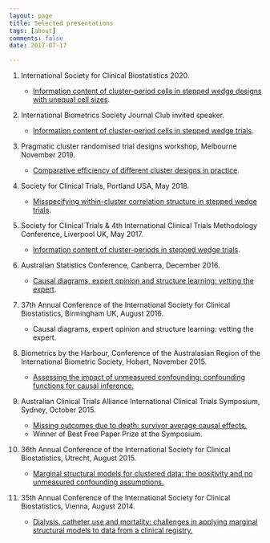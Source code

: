 ```yaml
---
layout: page
title: Selected presentations
tags: [about]
comments: false
date: 2017-07-17

---
```

1. International Society for Clinical Biostatistics 2020.
        <ul>
            <li>[Information content of cluster-period cells in stepped wedge designs with unequal cell sizes](/pdf/Kasza_ISCB2020.pdf).</li>
        </ul>
        
1. International Biometrics Society Journal Club invited speaker.
        <ul>
            <li>[Information content of cluster-period cells in stepped wedge trials](/pdf/Kasza_InformationContent.pdf).</li>
        </ul>
        
1. Pragmatic cluster randomised trial designs workshop, Melbourne November 2019.
        <ul>
            <li>[Comparative efficiency of different cluster designs in practice](/pdf/DifferentClusterDesigns.pdf).</li>
        </ul>
1. Society for Clinical Trials, Portland USA, May 2018.
        <ul>
            <li>[Misspecifying within-cluster correlation structure in stepped wedge trials](/pdf/SCT2018_Kasza_V2.pdf).</li>
        </ul>
1. Society for Clinical Trials \& 4th International Clinical Trials Methodology Conference, Liverpool UK, May 2017.
        <ul>
            <li>[Information content of cluster-periods in stepped wedge trials](/pdf/Kasza_SCT2017.pdf).</li>
        </ul>
1. Australian Statistics Conference, Canberra, December 2016.
        <ul>
            <li>[Causal diagrams, expert opinion and structure learning: vetting the expert](/pdf/Kasza_ASC2016.pdf).</li>
        </ul>
1. 37th Annual Conference of the International Society for Clinical Biostatistics, Birmingham UK, August 2016.
        <ul>
            <li>Causal diagrams, expert opinion and structure learning: vetting the expert.</li>
        </ul>
1. Biometrics by the Harbour, Conference of the Australasian Region of the International Biometric Society, Hobart, November 2015.
        <ul>
            <li>[Assessing the impact of unmeasured confounding: confounding functions for causal inference.](/pdf/Kasza_Biometrics2015.pdf)</li>
        </ul>
1. Australian Clinical Trials Alliance International Clinical Trials Symposium, Sydney, October 2015.
        <ul>
            <li>[Missing outcomes due to death: survivor average causal effects.](/pdf/Kasza_SACE.pdf)</li>
            <li> Winner of Best Free Paper Prize at the Symposium. </li>
        </ul>
1. 36th Annual Conference of the International Society for Clinical Biostatistics, Utrecht, August 2015. 
        <ul>
            <li>[Marginal structural models for clustered data:  the positivity and no unmeasured confounding assumptions.](/pdf/KaszaISCB2015.pdf)</li>
        </ul>
1. 35th Annual Conference of the International Society for Clinical Biostatistics, Vienna, August 2014.
        <ul>
            <li>[Dialysis, catheter use and mortality: challenges in applying marginal structural models to data from a clinical registry.](/pdf/KaszaISCB2014.pdf)</li>
        </ul>

        
        
        

        



